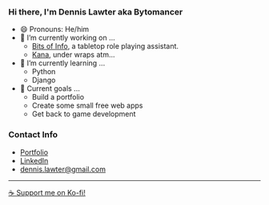 ### Hi there, I'm Dennis Lawter aka Bytomancer

- 😄 Pronouns: He/him
- 🔭 I’m currently working on ...
  - [Bits of Info](https://bitsofinfo.bytomancer.com/mockup/), a tabletop role playing assistant.
  - [Kana](https://kana.bytomancer.com/), under wraps atm...
- 🌱 I’m currently learning ...
  - Python
  - Django
- 🥅 Current goals ...
  - Build a portfolio
  - Create some small free web apps
  - Get back to game development

### Contact Info

- [Portfolio](https://www.dennislawter.me/)
- [LinkedIn](https://www.linkedin.com/in/dennislawter/)
- [dennis.lawter@gmail.com](mailto:dennis.lawter@gmail.com)

***

[☕ Support me on Ko-fi!](http://ko-fi.com/bytomancer)
